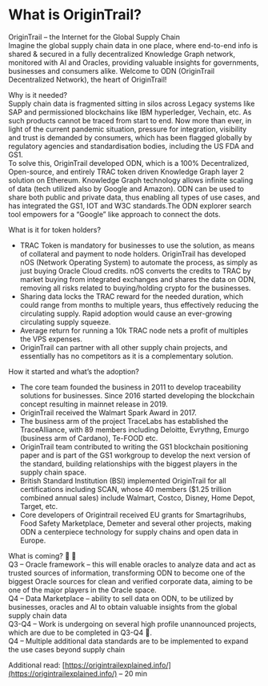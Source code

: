 # What is OriginTrail?

OriginTrail – the Internet for the Global Supply Chain  
Imagine the global supply chain data in one place, where end-to-end info is shared & secured in a fully decentralized Knowledge Graph network, monitored with AI and Oracles, providing valuable insights for governments, businesses and consumers alike. Welcome to ODN \(OriginTrail Decentralized Network\), the heart of OriginTrail!

Why is it needed?  
Supply chain data is fragmented sitting in silos across Legacy systems like SAP and permissioned blockchains like IBM hyperledger, Vechain, etc. As such products cannot be traced from start to end. Now more than ever, in light of the current pandemic situation, pressure for integration, visibility and trust is demanded by consumers, which has been flagged globally by regulatory agencies and standardisation bodies, including the US FDA and GS1.  
To solve this, OriginTrail developed ODN, which is a 100% Decentralized, Open-source, and entirely TRAC token driven Knowledge Graph layer 2 solution on Ethereum. Knowledge Graph technology allows infinite scaling of data \(tech utilized also by Google and Amazon\). ODN can be used to share both public and private data, thus enabling all types of use cases, and has integrated the GS1, IOT and W3C standards.The ODN explorer search tool empowers for a “Google” like approach to connect the dots. 

What is it for token holders?

* TRAC Token is mandatory for businesses to use the solution, as means of collateral and payment to node holders. OriginTrail has developed nOS \(Network Operating System\) to automate the process, as simply as just buying Oracle Cloud credits. nOS converts the credits to TRAC by market buying from integrated exchanges and shares the data on ODN, removing all risks related to buying/holding crypto for the businesses.
* Sharing data locks the TRAC reward for the needed duration, which could range from months to multiple years, thus effectively reducing the circulating supply. Rapid adoption would cause an ever-growing circulating supply squeeze.
* Average return for running a 10k TRAC node nets a profit of multiples the VPS expenses.
* OriginTrail can partner with all other supply chain projects, and essentially has no competitors as it is a complementary solution.

How it started and what’s the adoption?

* The core team founded the business in 2011 to develop traceability solutions for businesses. Since 2016 started developing the blockchain concept resulting in mainnet release in 2019.
* OriginTrail received the Walmart Spark Award in 2017.
* The business arm of the project TraceLabs has established the TraceAlliance, with 89 members including Deloitte, Evrythng, Emurgo \(business arm of Cardano\), Te-FOOD etc.
* OriginTrail team contributed to writing the GS1 blockchain positioning paper and is part of the GS1 workgroup to develop the next version of the standard, building relationships with the biggest players in the supply chain space.
* British Standard Institution \(BSI\) implemented OriginTrail for all certifications including SCAN, whose 40 members \($1.25 trillion combined annual sales\) include Walmart, Costco, Disney, Home Depot, Target, etc.
* Core developers of Origintrail received EU grants for Smartagrihubs, Food Safety Marketplace, Demeter and several other projects, making ODN a centerpiece technology for supply chains and open data in Europe.

What is coming? 🦄 🚀  
Q3 – Oracle framework – this will enable oracles to analyze data and act as trusted sources of information, transforming ODN to become one of the biggest Oracle sources for clean and verified corporate data, aiming to be one of the major players in the Oracle space.  
Q4 – Data Marketplace – ability to sell data on ODN, to be utilized by businesses, oracles and AI to obtain valuable insights from the global supply chain data  
Q3-Q4 – Work is undergoing on several high profile unannounced projects, which are due to be completed in Q3-Q4 👀.  
Q4 – Multiple additional data standards are to be implemented to expand the use cases beyond supply chain

Additional read: [https://origintrailexplained.info/](https://origintrailexplained.info/) – 20 min 


